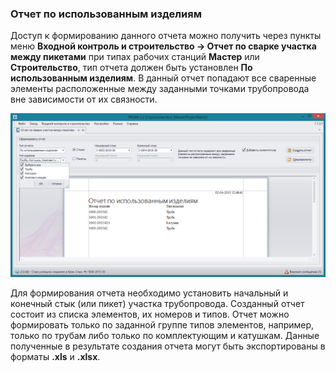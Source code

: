﻿
### Отчет по использованным изделиям 

Доступ к формированию данного отчета можно получить через пункты меню **Входной контроль и строительство -> Отчет по сварке участка между пикетами** при типах рабочих станций **Мастер** или **Строительство**, тип отчета должен быть установлен **По использованным изделиям**. В данный отчет попадают все сваренные элементы расположенные между заданными точками трубопровода вне зависимости от их связности. 

![_report_used_product.png](_report_used_product.png "Отчет по использованным изделиям")

Для формирования отчета необходимо установить начальный и конечный стык (или пикет) участка трубопровода. Созданный отчет состоит из списка элементов, их номеров и типов. Отчет можно формировать только по заданной группе типов элементов, например, только по трубам либо только по комплектующим и катушкам. Данные полученные в результате создания отчета могут быть экспортированы в форматы **.xls** и **.xlsx**.